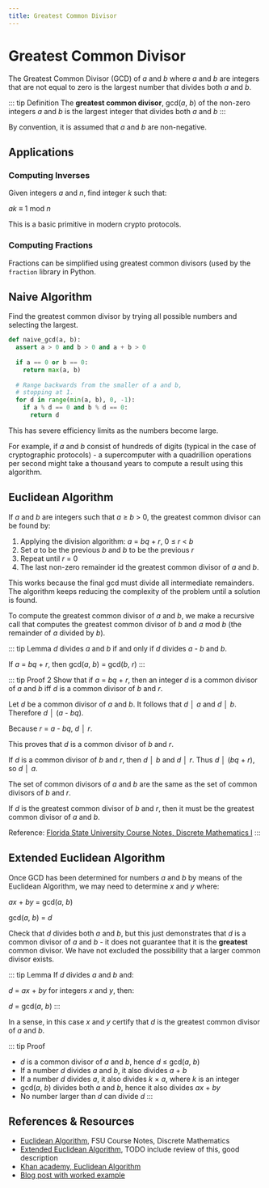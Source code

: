 ```yaml
---
title: Greatest Common Divisor
---
```

Greatest Common Divisor
=======================
The Greatest Common Divisor (GCD) of _a_ and _b_ where _a_ and _b_ are integers that are not equal to zero is the largest number that divides both _a_ and _b_.

::: tip Definition
The __greatest common divisor__, gcd(_a_, _b_) of the non-zero integers _a_ and _b_ is the largest integer that divides both _a_ and _b_
:::

By convention, it is assumed that _a_ and _b_ are non-negative.

Applications
------------
### Computing Inverses
Given integers _a_ and _n_, find integer _k_ such that:

_ak_ ≡ 1 mod _n_

This is a basic primitive in modern crypto protocols.

### Computing Fractions
Fractions can be simplified using greatest common divisors (used by the `fraction` library in Python.

Naive Algorithm
---------------
Find the greatest common divisor by trying all possible numbers and selecting the largest.

```python
def naive_gcd(a, b):
  assert a > 0 and b > 0 and a + b > 0
  
  if a == 0 or b == 0:
    return max(a, b)
  
  # Range backwards from the smaller of a and b,
  # stopping at 1.
  for d in range(min(a, b), 0, -1):
    if a % d == 0 and b % d == 0:
      return d

```

This has severe efficiency limits as the numbers become large.

For example, if _a_ and _b_ consist of hundreds of digits (typical in the case of cryptographic protocols) -  a supercomputer with a quadrillion operations per second might take a thousand years to compute a result using this algorithm.

Euclidean Algorithm
-------------------
If _a_ and _b_ are integers such that _a_ ≥ _b_ > 0, the greatest common divisor can be found by:

1. Applying the division algorithm: _a_ = _bq_ + _r_, 0 ≤ _r_ < _b_
2. Set _a_ to be the previous _b_ and _b_ to be the previous _r_
3. Repeat until _r_ = 0
4. The last non-zero remainder id the greatest common divisor of _a_ and _b_.

This works because the final gcd must divide all intermediate remainders. The algorithm keeps reducing the complexity of the problem until a solution is found.

To compute the greatest common divisor of _a_ and _b_, we make a recursive call that computes the greatest common divisor of _b_ and _a_ mod _b_ (the remainder of _a_ divided by _b_).


::: tip Lemma
_d_ divides _a_ and _b_ if and only if _d_ divides _a_ - _b_ and _b_.

If _a_ = _bq_ + _r_, then gcd(_a_, _b_) = gcd(_b_, _r_)
:::



::: tip Proof 2
Show that if _a_ = _bq_ + _r_, then an integer _d_ is a common divisor of _a_ and _b_ iff _d_ is a common divisor of _b_ and _r_.

Let _d_ be a common divisor of _a_ and _b_. It follows that _d_ │ _a_ and _d_ │ _b_. Therefore _d_ │ (_a_ - _bq_).

Because _r_ = _a_ - _bq_, _d_ │ _r_.

This proves that _d_ is a common divisor of _b_ and _r_.

If _d_ is a common divisor of _b_ and _r_, then _d_ │ _b_ and _d_ │ _r_. Thus _d_ │ (_bq_ + _r_), so _d_ │ _a_.

The set of common divisors of _a_ and _b_ are the same as the set of common divisors of _b_ and _r_.

If _d_ is the greatest common divisor of _b_ and _r_, then it must be the greatest common divisor of _a_ and _b_.

Reference: [Florida State University Course Notes, Discrete Mathematics I][1]
::: 
 

Extended Euclidean Algorithm
----------------------------
Once GCD has been determined for numbers _a_ and _b_ by means of the Euclidean Algorithm, we may need to determine _x_ and _y_ where:

_ax_ + _by_ = gcd(_a_, _b_)

gcd(_a_, _b_) = _d_

Check that _d_ divides both _a_ and _b_, but this just demonstrates that _d_ is a common divisor of _a_ and _b_ - it does not guarantee that it is the __greatest__ common divisor. We have not excluded the possibility that a larger common divisor exists.

::: tip Lemma
If _d_ divides _a_ and _b_ and:

_d_ = _ax_ + _by_ for integers _x_ and _y_, then:

_d_ = gcd(_a_, _b_)
:::

In a sense, in this case _x_ and _y_ certify that _d_ is the greatest common divisor of _a_ and _b_.

::: tip Proof
* _d_ is a common divisor of _a_ and _b_, hence _d_ ≤ gcd(_a_, _b_)
* If a number _d_ divides _a_ and _b_, it also divides _a_ + _b_
* If a number _d_ divides _a_, it also divides _k_ × _a_, where _k_ is an integer
* gcd(_a_, _b_) divides both _a_ and _b_, hence it also divides _ax_ + _by_
* No number larger than _d_ can divide _d_
:::

References & Resources
----------------------
* [Euclidean Algorithm][1], FSU Course Notes, Discrete Mathematics
* [Extended Euclidean Algorithm][2], TODO include review of this, good description
* [Khan academy, Euclidean Algorithm][3]
* [Blog post with worked example][4]

[1]: https://www.math.fsu.edu/~pkirby/mad2104/SlideShow/s5_2.pdf
[2]: https://www.math.cmu.edu/~bkell/21110-2010s/extended-euclidean.html
[3]: https://www.khanacademy.org/computing/computer-science/cryptography/modarithmetic/a/the-euclidean-algorithm
[4]: https://forthright48.com/extended-euclidean-algorithm/

